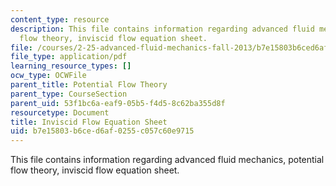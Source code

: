 ```yaml
---
content_type: resource
description: This file contains information regarding advanced fluid mechanics, potential
  flow theory, inviscid flow equation sheet.
file: /courses/2-25-advanced-fluid-mechanics-fall-2013/b7e15803b6ced6af0255c057c60e9715_MIT2_25F13_InviscidUpdated.pdf
file_type: application/pdf
learning_resource_types: []
ocw_type: OCWFile
parent_title: Potential Flow Theory
parent_type: CourseSection
parent_uid: 53f1bc6a-eaf9-05b5-f4d5-8c62ba355d8f
resourcetype: Document
title: Inviscid Flow Equation Sheet
uid: b7e15803-b6ce-d6af-0255-c057c60e9715
---
```

This file contains information regarding advanced fluid mechanics, potential flow theory, inviscid flow equation sheet.